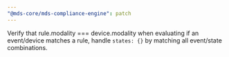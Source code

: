 ```yaml
---
"@mds-core/mds-compliance-engine": patch
---
```


Verify that rule.modality === device.modality when evaluating if an event/device matches a rule, handle `states: {}` by matching all event/state combinations.
